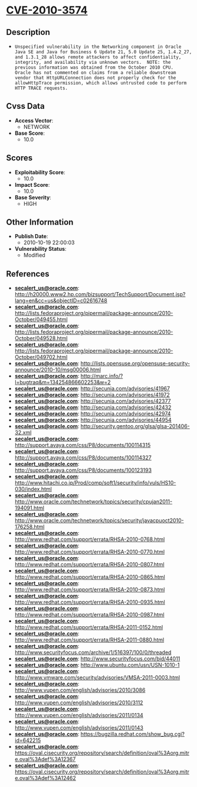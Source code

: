 
# [CVE-2010-3574](https://cve.mitre.org/cgi-bin/cvename.cgi?name=CVE-2010-3574)

## Description

- `Unspecified vulnerability in the Networking component in Oracle Java SE and Java for Business 6 Update 21, 5.0 Update 25, 1.4.2_27, and 1.3.1_28 allows remote attackers to affect confidentiality, integrity, and availability via unknown vectors.  NOTE: the previous information was obtained from the October 2010 CPU.  Oracle has not commented on claims from a reliable downstream vendor that HttpURLConnection does not properly check for the allowHttpTrace permission, which allows untrusted code to perform HTTP TRACE requests.`

## Cvss Data

- **Access Vector**:
  - NETWORK
- **Base Score**:
  - 10.0

## Scores

- **Exploitability Score**:
  - 10.0
- **Impact Score**:
  - 10.0
- **Base Severity**:
  - HIGH

## Other Information

- **Publish Date**:
  - 2010-10-19 22:00:03
- **Vulnerability Status**:
  - Modified

## References

- **secalert_us@oracle.com**: http://h20000.www2.hp.com/bizsupport/TechSupport/Document.jsp?lang=en&cc=us&objectID=c02616748
- **secalert_us@oracle.com**: http://lists.fedoraproject.org/pipermail/package-announce/2010-October/049455.html
- **secalert_us@oracle.com**: http://lists.fedoraproject.org/pipermail/package-announce/2010-October/049528.html
- **secalert_us@oracle.com**: http://lists.fedoraproject.org/pipermail/package-announce/2010-October/049702.html
- **secalert_us@oracle.com**: http://lists.opensuse.org/opensuse-security-announce/2010-10/msg00006.html
- **secalert_us@oracle.com**: http://marc.info/?l=bugtraq&m=134254866602253&w=2
- **secalert_us@oracle.com**: http://secunia.com/advisories/41967
- **secalert_us@oracle.com**: http://secunia.com/advisories/41972
- **secalert_us@oracle.com**: http://secunia.com/advisories/42377
- **secalert_us@oracle.com**: http://secunia.com/advisories/42432
- **secalert_us@oracle.com**: http://secunia.com/advisories/42974
- **secalert_us@oracle.com**: http://secunia.com/advisories/44954
- **secalert_us@oracle.com**: http://security.gentoo.org/glsa/glsa-201406-32.xml
- **secalert_us@oracle.com**: http://support.avaya.com/css/P8/documents/100114315
- **secalert_us@oracle.com**: http://support.avaya.com/css/P8/documents/100114327
- **secalert_us@oracle.com**: http://support.avaya.com/css/P8/documents/100123193
- **secalert_us@oracle.com**: http://www.hitachi.co.jp/Prod/comp/soft1/security/info/vuls/HS10-030/index.html
- **secalert_us@oracle.com**: http://www.oracle.com/technetwork/topics/security/cpujan2011-194091.html
- **secalert_us@oracle.com**: http://www.oracle.com/technetwork/topics/security/javacpuoct2010-176258.html
- **secalert_us@oracle.com**: http://www.redhat.com/support/errata/RHSA-2010-0768.html
- **secalert_us@oracle.com**: http://www.redhat.com/support/errata/RHSA-2010-0770.html
- **secalert_us@oracle.com**: http://www.redhat.com/support/errata/RHSA-2010-0807.html
- **secalert_us@oracle.com**: http://www.redhat.com/support/errata/RHSA-2010-0865.html
- **secalert_us@oracle.com**: http://www.redhat.com/support/errata/RHSA-2010-0873.html
- **secalert_us@oracle.com**: http://www.redhat.com/support/errata/RHSA-2010-0935.html
- **secalert_us@oracle.com**: http://www.redhat.com/support/errata/RHSA-2010-0987.html
- **secalert_us@oracle.com**: http://www.redhat.com/support/errata/RHSA-2011-0152.html
- **secalert_us@oracle.com**: http://www.redhat.com/support/errata/RHSA-2011-0880.html
- **secalert_us@oracle.com**: http://www.securityfocus.com/archive/1/516397/100/0/threaded
- **secalert_us@oracle.com**: http://www.securityfocus.com/bid/44011
- **secalert_us@oracle.com**: http://www.ubuntu.com/usn/USN-1010-1
- **secalert_us@oracle.com**: http://www.vmware.com/security/advisories/VMSA-2011-0003.html
- **secalert_us@oracle.com**: http://www.vupen.com/english/advisories/2010/3086
- **secalert_us@oracle.com**: http://www.vupen.com/english/advisories/2010/3112
- **secalert_us@oracle.com**: http://www.vupen.com/english/advisories/2011/0134
- **secalert_us@oracle.com**: http://www.vupen.com/english/advisories/2011/0143
- **secalert_us@oracle.com**: https://bugzilla.redhat.com/show_bug.cgi?id=642215
- **secalert_us@oracle.com**: https://oval.cisecurity.org/repository/search/definition/oval%3Aorg.mitre.oval%3Adef%3A12367
- **secalert_us@oracle.com**: https://oval.cisecurity.org/repository/search/definition/oval%3Aorg.mitre.oval%3Adef%3A12462
